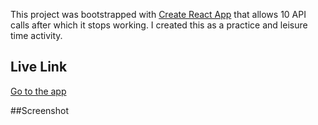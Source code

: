 This project was bootstrapped with [Create React App](https://github.com/facebook/create-react-app) that allows 10 API calls after which it stops working. I created this as a practice and leisure time activity. 

## Live Link

[Go to the app](https://bilalsarimeseli.github.io/MyRecipeApp/)

##Screenshot


